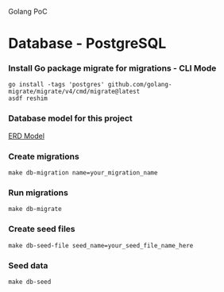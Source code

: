 Golang PoC 

# Database - PostgreSQL
### Install Go package migrate for migrations - CLI Mode
    go install -tags 'postgres' github.com/golang-migrate/migrate/v4/cmd/migrate@latest
    asdf reshim

### Database model for this project
[ERD Model](https://eli.thegreenplace.net/images/2021/mooc-dbschema.png)

### Create migrations
    make db-migration name=your_migration_name

### Run migrations
    make db-migrate

### Create seed files
    make db-seed-file seed_name=your_seed_file_name_here
    
### Seed data
    make db-seed